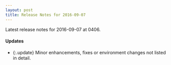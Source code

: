 ```yaml
---
layout: post
title: Release Notes for 2016-09-07
---
```


Latest release notes for 2016-09-07 at 0406.

<div class='updates' markdown='1'>

#### Updates

- {:.update} Minor enhancements, fixes or environment changes not listed in detail.

</div>


